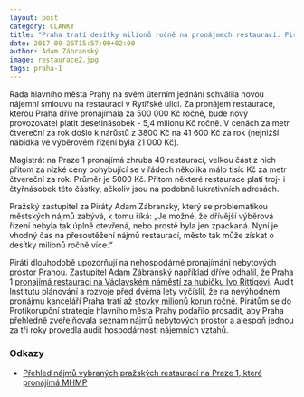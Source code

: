 ```yaml
---
layout: post
category: CLANKY
title: "Praha tratí desítky milionů ročně na pronájmech restaurací. Piráti je chtějí přesoutěžit"
date: 2017-09-26T15:57:00+02:00
author: Adam Zábranský
image: restaurace2.jpg
tags: praha-1
---
```


Rada hlavního města Prahy na svém úterním jednání schválila novou nájemní smlouvu na restauraci v Rytířské ulici. Za pronájem restaurace, kterou Praha dříve pronajímala za 500 000 Kč ročně, bude nový provozovatel platit desetinásobek - 5,4 milionu Kč ročně. V cenách za metr čtvereční za rok došlo k nárůstů z 3800 Kč na 41 600 Kč za rok (nejnižší nabídka ve výběrovém řízení byla 21 000 Kč).

Magistrát na Praze 1 pronajímá zhruba 40 restaurací, velkou část z nich přitom za nízké ceny pohybující se v řádech několika málo tisíc Kč za metr čtvereční za rok. Průměr je 5000 Kč. Přitom některé restaurace platí troj- i čtyřnásobek této částky, ačkoliv jsou na podobně lukrativních adresách.

Pražský zastupitel za Piráty Adam Zábranský, který se problematikou městských nájmů zabývá, k tomu říká: „Je možné, že dřívější výběrová řízení nebyla tak úplně otevřená, nebo prostě byla jen zpackaná. Nyní je vhodný čas na přesoutěžení nájmů restaurací, město tak může získat o desítky milionů ročně více.“

Piráti dlouhodobě upozorňují na nehospodárné pronajímání nebytových prostor Prahou. Zastupitel Adam Zábranský například dříve odhalil, že Praha 1 [pronajímá restauraci na Václavském náměstí za hubičku Ivo Rittigovi](http://www.euro.cz/praha/mesto-trati-kvuli-rittigovym-restauracim-miliony-tvrdi-pirati-1313317). Audit Institutu plánování a rozvoje před dvěma lety vyčíslil, že na nevýhodném pronájmu kanceláří Praha tratí až [stovky milionů korun ročně](https://praha.pirati.cz/nevyhodne-najmy.html). Pirátům se do Protikorupční strategie hlavního města Prahy podařilo prosadit, aby Praha přehledně zveřejňovala seznam nájmů nebytových prostor a alespoň jednou za tři roky provedla audit hospodárnosti nájemních vztahů.

### Odkazy

* [Přehled nájmů vybraných pražských restaurací na Praze 1, které pronajímá MHMP](https://github.com/pirati-web/praha.pirati.cz/blob/gh-pages/assets/xlsx/restaurace-p1.xlsx)
